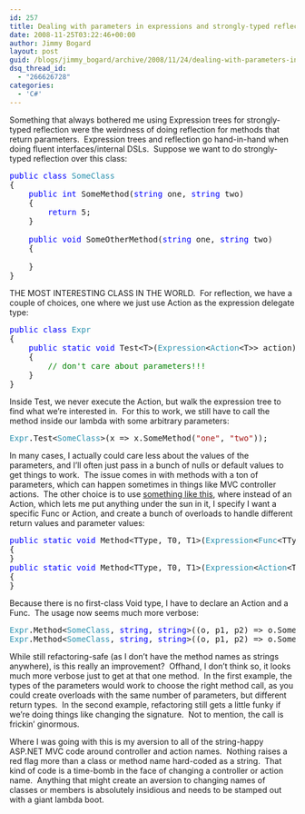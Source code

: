 ```yaml
---
id: 257
title: Dealing with parameters in expressions and strongly-typed reflection
date: 2008-11-25T03:22:46+00:00
author: Jimmy Bogard
layout: post
guid: /blogs/jimmy_bogard/archive/2008/11/24/dealing-with-parameters-in-expressions-and-strongly-typed-reflection.aspx
dsq_thread_id:
  - "266626728"
categories:
  - 'C#'
---
```

Something that always bothered me using Expression trees for strongly-typed reflection were the weirdness of doing reflection for methods that return parameters.&#160; Expression trees and reflection go hand-in-hand when doing fluent interfaces/internal DSLs.&#160; Suppose we want to do strongly-typed reflection over this class:

<pre><span style="color: blue">public class </span><span style="color: #2b91af">SomeClass
</span>{
    <span style="color: blue">public int </span>SomeMethod(<span style="color: blue">string </span>one, <span style="color: blue">string </span>two)
    {
        <span style="color: blue">return </span>5;
    }

    <span style="color: blue">public void </span>SomeOtherMethod(<span style="color: blue">string </span>one, <span style="color: blue">string </span>two)
    {
        
    }
}</pre>

[](http://11011.net/software/vspaste)

THE MOST INTERESTING CLASS IN THE WORLD.&#160; For reflection, we have a couple of choices, one where we just use Action<T> as the expression delegate type:

<pre><span style="color: blue">public class </span><span style="color: #2b91af">Expr
</span>{
    <span style="color: blue">public static void </span>Test&lt;T&gt;(<span style="color: #2b91af">Expression</span>&lt;<span style="color: #2b91af">Action</span>&lt;T&gt;&gt; action)
    {
        <span style="color: green">// don't care about parameters!!!
    </span>}
}</pre>

[](http://11011.net/software/vspaste)

Inside Test<T>, we never execute the Action, but walk the expression tree to find what we’re interested in.&#160; For this to work, we still have to call the method inside our lambda with some arbitrary parameters:

<pre><span style="color: #2b91af">Expr</span>.Test&lt;<span style="color: #2b91af">SomeClass</span>&gt;(x =&gt; x.SomeMethod(<span style="color: #a31515">"one"</span>, <span style="color: #a31515">"two"</span>));</pre>

[](http://11011.net/software/vspaste)

In many cases, I actually could care less about the values of the parameters, and I’ll often just pass in a bunch of nulls or default values to get things to work.&#160; The issue comes in with methods with a ton of parameters, which can happen sometimes in things like MVC controller actions.&#160; The other choice is to use [something like this](http://searchwindevelopment.techtarget.com/tip/0,289483,sid8_gci1273739,00.html), where instead of an Action<T>, which lets me put anything under the sun in it, I specify I want a specific Func or Action, and create a bunch of overloads to handle different return values and parameter values:

<pre><span style="color: blue">public static void </span>Method&lt;TType, T0, T1&gt;(<span style="color: #2b91af">Expression</span>&lt;<span style="color: #2b91af">Func</span>&lt;TType, T0, T1, <span style="color: blue">object</span>&gt;&gt; method)
{
}
<span style="color: blue">public static void </span>Method&lt;TType, T0, T1&gt;(<span style="color: #2b91af">Expression</span>&lt;<span style="color: #2b91af">Action</span>&lt;TType, T0, T1&gt;&gt; method)
{
}</pre>

[](http://11011.net/software/vspaste)

Because there is no first-class Void type, I have to declare an Action and a Func.&#160; The usage now seems much more verbose:

<pre><span style="color: #2b91af">Expr</span>.Method&lt;<span style="color: #2b91af">SomeClass</span>, <span style="color: blue">string</span>, <span style="color: blue">string</span>&gt;((o, p1, p2) =&gt; o.SomeMethod(p1, p2));
<span style="color: #2b91af">Expr</span>.Method&lt;<span style="color: #2b91af">SomeClass</span>, <span style="color: blue">string</span>, <span style="color: blue">string</span>&gt;((o, p1, p2) =&gt; o.SomeOtherMethod(p1, p2));</pre>

[](http://11011.net/software/vspaste)

While still refactoring-safe (as I don’t have the method names as strings anywhere), is this really an improvement?&#160; Offhand, I don’t think so, it looks much more verbose just to get at that one method.&#160; In the first example, the types of the parameters would work to choose the right method call, as you could create overloads with the same number of parameters, but different return types.&#160; In the second example, refactoring still gets a little funky if we’re doing things like changing the signature.&#160; Not to mention, the call is frickin’ ginormous.

Where I was going with this is my aversion to all of the string-happy ASP.NET MVC code around controller and action names.&#160; Nothing raises a red flag more than a class or method name hard-coded as a string.&#160; That kind of code is a time-bomb in the face of changing a controller or action name.&#160; Anything that might create an aversion to changing names of classes or members is absolutely insidious and needs to be stamped out with a giant lambda boot.